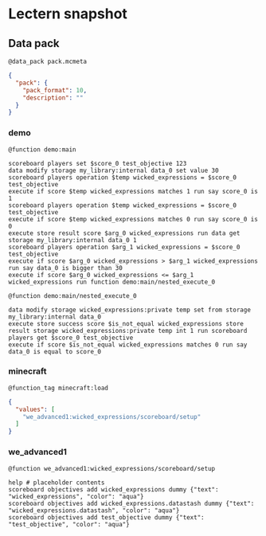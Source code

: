 # Lectern snapshot

## Data pack

`@data_pack pack.mcmeta`

```json
{
  "pack": {
    "pack_format": 10,
    "description": ""
  }
}
```

### demo

`@function demo:main`

```mcfunction
scoreboard players set $score_0 test_objective 123
data modify storage my_library:internal data_0 set value 30
scoreboard players operation $temp wicked_expressions = $score_0 test_objective
execute if score $temp wicked_expressions matches 1 run say score_0 is 1
scoreboard players operation $temp wicked_expressions = $score_0 test_objective
execute if score $temp wicked_expressions matches 0 run say score_0 is 0
execute store result score $arg_0 wicked_expressions run data get storage my_library:internal data_0 1
scoreboard players operation $arg_1 wicked_expressions = $score_0 test_objective
execute if score $arg_0 wicked_expressions > $arg_1 wicked_expressions run say data_0 is bigger than 30
execute if score $arg_0 wicked_expressions <= $arg_1 wicked_expressions run function demo:main/nested_execute_0
```

`@function demo:main/nested_execute_0`

```mcfunction
data modify storage wicked_expressions:private temp set from storage my_library:internal data_0
execute store success score $is_not_equal wicked_expressions store result storage wicked_expressions:private temp int 1 run scoreboard players get $score_0 test_objective
execute if score $is_not_equal wicked_expressions matches 0 run say data_0 is equal to score_0
```

### minecraft

`@function_tag minecraft:load`

```json
{
  "values": [
    "we_advanced1:wicked_expressions/scoreboard/setup"
  ]
}
```

### we_advanced1

`@function we_advanced1:wicked_expressions/scoreboard/setup`

```mcfunction
help # placeholder contents
scoreboard objectives add wicked_expressions dummy {"text": "wicked_expressions", "color": "aqua"}
scoreboard objectives add wicked_expressions.datastash dummy {"text": "wicked_expressions.datastash", "color": "aqua"}
scoreboard objectives add test_objective dummy {"text": "test_objective", "color": "aqua"}
```
